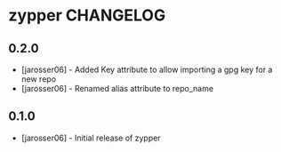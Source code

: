 zypper CHANGELOG
================

0.2.0
-----
- [jarosser06] - Added Key attribute to allow importing a gpg key for a new repo
- [jarosser06] - Renamed alias attribute to repo_name

0.1.0
-----
- [jarosser06] - Initial release of zypper
